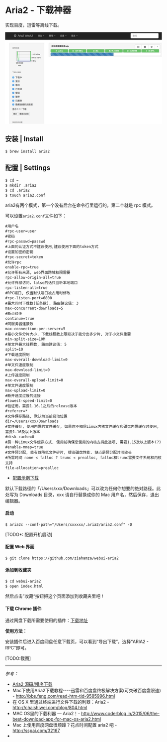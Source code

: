 
# Aria2 - 下载神器

实现百度，迅雷等离线下载。

![](68edf5d71b4c98e2ae34f16be36248df_b.jpg)


## 安装 | Install 

```
$ brew install aria2
```

## 配置 | Settings
```
$ cd ~
$ mkdir .aria2
$ cd .aria2
$ touch aria2.conf
```

aria2有两个模式，第一个没有后台在命令行里运行的，第二个就是 rpc 模式。

可以设置`aria2.conf`文件如下：
```
#用户名
#rpc-user=user
#密码
#rpc-passwd=passwd
#上面的认证方式不建议使用,建议使用下面的token方式
#设置加密的密钥
#rpc-secret=token
#允许rpc
enable-rpc=true
#允许所有来源, web界面跨域权限需要
rpc-allow-origin-all=true
#允许外部访问，false的话只监听本地端口
rpc-listen-all=true
#RPC端口, 仅当默认端口被占用时修改
#rpc-listen-port=6800
#最大同时下载数(任务数), 路由建议值: 3
max-concurrent-downloads=5
#断点续传
continue=true
#同服务器连接数
max-connection-per-server=5
#最小文件分片大小, 下载线程数上限取决于能分出多少片, 对于小文件重要
min-split-size=10M
#单文件最大线程数, 路由建议值: 5
split=10
#下载速度限制
max-overall-download-limit=0
#单文件速度限制
max-download-limit=0
#上传速度限制
max-overall-upload-limit=0
#单文件速度限制
max-upload-limit=0
#断开速度过慢的连接
#lowest-speed-limit=0
#验证用，需要1.16.1之后的release版本
#referer=*
#文件保存路径, 默认为当前启动位置
dir=/Users/xxx/Downloads
#文件缓存, 使用内置的文件缓存, 如果你不相信Linux内核文件缓存和磁盘内置缓存时使用, 需要1.16及以上版本
#disk-cache=0
#另一种Linux文件缓存方式, 使用前确保您使用的内核支持此选项, 需要1.15及以上版本(?)
#enable-mmap=true
#文件预分配, 能有效降低文件碎片, 提高磁盘性能. 缺点是预分配时间较长
#所需时间 none < falloc ? trunc « prealloc, falloc和trunc需要文件系统和内核支持
file-allocation=prealloc
```
- [配置示例下载](http://aria2c.com/archiver/aria2.conf)

默认下载路径的「/Users/xxx/Downloads」可以改为任何你想要的绝对路径。此处写为 Downloads 目录，xxx 请自行替换成你的 Mac 用户名，然后保存，退出编辑器。


#### 启动

```
$ aria2c --conf-path="/Users/xxxxxx/.aria2/aria2.conf" -D
```

[TODO*: 配置开机启动]

#### 配置 Web 界面

```
$ git clone https://github.com/ziahamza/webui-aria2
```

#### 添加到收藏夹

```
$ cd webui-aria2 
$ open index.html
```
然后点击”收藏“按钮把这个页面添加到收藏夹里吧！

#### 下载 Chrome 插件

通过网盘下载所需要使用的插件：[下载地址](https://chrome.google.com/webstore/detail/baiduexporter/mjaenbjdjmgolhoafkohbhhbaiedbkno)

**使用方法：**

安装插件后进入百度网盘任意下载页，可以看到“导出下载”，选择“ARIA2 - RPC”即可。

[TODO:截图]

---

*参考：*

* [Aria2 源码/程序下载](https://sourceforge.net/projects/aria2/files/stable/)
* Mac下使用Aria2下载教程----迅雷和百度盘终极解决方案(可突破百度盘限速) - http://bbs.feng.com/read-htm-tid-9585996.html
* 在 OS X 里通过终端进行文件下载的利器：Aria2 - http://chaishiwei.com/blog/804.html
* MAC OS里的下载利器 — Aria2！- http://www.coderblog.in/2015/06/the-best-download-app-for-mac-os-aria2.html
* Mac 上使用百度网盘很烦躁？花点时间配置 aria2 吧 - http://sspai.com/32167
*